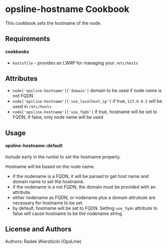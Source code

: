 opsline-hostname Cookbook
=========================
This cookbook sets the hostname of the node.


Requirements
------------
#### cookbooks
- `hostsfile` - provides an LWRP for managing your `/etc/hosts`


Attributes
----------
* `node['opsline-hostname']['domain']`
domain to be used if node name is not FQDN
* `node['opsline-hostname']['use_localhost_ip']`
if true, `127.0.0.1` will be used in `/etc/hosts`
* `node['opsline-hostname']['use_fqdn']`
if true, hostname will be set to FQDN; if false, only node name will be used


Usage
-----
#### opsline-hostname::default
Include early in the runlist to set the hostname properly.

Hostname will be based on the node name.

* if the nodename is a FQDN, it will be parsed to get host name and domain name 
to set the hostname.
* if the nodename is a not FQDN, the domain must be provided with an attribute.
* either nodename as FQDN, or nodename plus a domain attrubute are necessary
for hostname to be set.
* by default, hostname will be set to FQDN. Setting `use_fqdn` attribute to false
will cause hostname to be the nodename string.


License and Authors
-------------------
Authors: Radek Wierzbicki (OpsLine)

